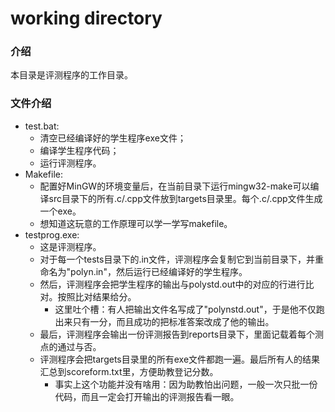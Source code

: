 # working directory
### 介绍
本目录是评测程序的工作目录。

### 文件介绍
* test.bat: 
    * 清空已经编译好的学生程序exe文件；
    * 编译学生程序代码；
    * 运行评测程序。
* Makefile:
    * 配置好MinGW的环境变量后，在当前目录下运行mingw32-make可以编译src目录下的所有.c/.cpp文件放到targets目录里。每个.c/.cpp文件生成一个exe。
    * 想知道这玩意的工作原理可以学一学写makefile。
* testprog.exe:
    * 这是评测程序。
    * 对于每一个tests目录下的.in文件，评测程序会复制它到当前目录下，并重命名为"polyn.in"，然后运行已经编译好的学生程序。
    * 然后，评测程序会把学生程序的输出与polystd.out中的对应的行进行比对。按照比对结果给分。
        * 这里吐个槽：有人把输出文件名写成了"polynstd.out"，于是他不仅跑出来只有一分，而且成功的把标准答案改成了他的输出。
    * 最后，评测程序会输出一份评测报告到reports目录下，里面记载着每个测点的通过与否。
    * 评测程序会把targets目录里的所有exe文件都跑一遍。最后所有人的结果汇总到scoreform.txt里，方便助教登记分数。
        * 事实上这个功能并没有啥用：因为助教怕出问题，一般一次只批一份代码，而且一定会打开输出的评测报告看一眼。